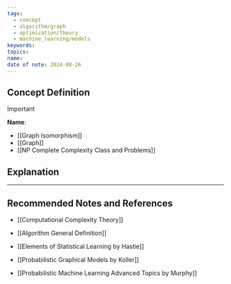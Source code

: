 ```yaml
---
tags:
  - concept
  - algorithm/graph
  - optimization/theory
  - machine_learning/models
keywords: 
topics: 
name: 
date of note: 2024-08-26
---
```


## Concept Definition

>[!important]
>**Name**: 



- [[Graph Isomorphism]]
- [[Graph]]
- [[NP Complete Complexity Class and Problems]]

## Explanation





-----------
##  Recommended Notes and References


- [[Computational Complexity Theory]]
- [[Algorithm General Definition]]


- [[Elements of Statistical Learning by Hastie]]
- [[Probabilistic Graphical Models by Koller]]
- [[Probabilistic Machine Learning Advanced Topics by Murphy]]